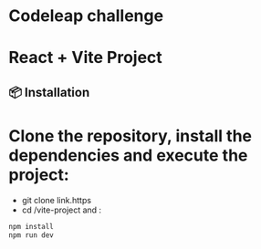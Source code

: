 # Codeleap challenge
# React + Vite Project


## 📦 Installation

# Clone the repository, install the dependencies and execute the project:

- git clone link.https
- cd /vite-project and :
```bash
npm install
npm run dev


